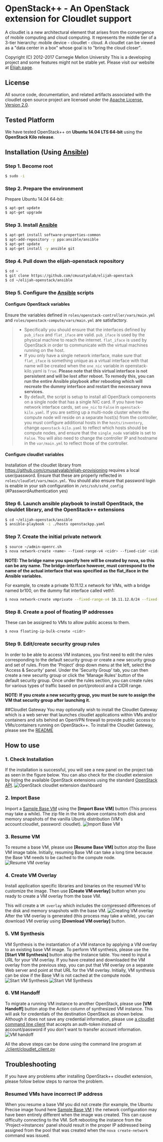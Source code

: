 # OpenStack++ - An OpenStack extension for Cloudlet support
A cloudlet is a new architectural element that arises from the convergence of
mobile computing and cloud computing. It represents the middle tier of a
3-tier hierarchy:  mobile device - cloudlet - cloud.   A cloudlet can be
viewed as a "data center in a box" whose  goal is to "bring the cloud closer".

Copyright (C) 2012-2017 Carnegie Mellon University This is a developing project
and some features might not be stable yet.  Please visit our website at [Elijah
page](http://elijah.cs.cmu.edu/).



## License
All source code, documentation, and related artifacts associated with the
cloudlet open source project are licensed under the [Apache License, Version
2.0](http://www.apache.org/licenses/LICENSE-2.0.html).



## Tested Platform
We have tested OpenStack++ on __Ubuntu 14.04 LTS 64-bit__ using the __OpenStack Kilo release__.

## Installation (Using [Ansible](http://docs.ansible.com/))


### Step 1. Become root
```sh
$ sudo -i
```

### Step 2. Prepare the environment
Prepare Ubuntu 14.04 64-bit:
```sh
$ apt-get update
$ apt-get upgrade
```

### Step 3. Install [Ansible](http://docs.ansible.com/)
```sh
$ apt-get install software-properties-common  
$ apt-add-repository -y ppa:ansible/ansible  
$ apt-get update  
$ apt-get install -y ansible git
```

### Step 4. Pull down the elijah-openstack repository
```sh
$ cd ~  
$ git clone https://github.com/cmusatyalab/elijah-openstack  
$ cd ~/elijah-openstack/ansible
  ```

### Step 5. Configure the [Ansible](http://docs.ansible.com/) scripts
#### Configure OpenStack variables
Ensure the variables defined in `roles/openstack-controller/vars/main.yml` and `roles/openstack-compute/vars/main.yml` are satisfactory.

> * Specifically you should ensure that the interfaces defined by `pub_iface` and `flat_iface` are valid. `pub_iface` is used by the physical machine to reach the internet. `flat_iface` is used by OpenStack in order to communicate with the virtual machines running on the host.
> * If you only have a single network interface, make sure that `flat_iface` is something unique as a virtual interface with that name will be created when the `one_nic` variable in openstack-kilo.yaml is `True`. **Please note that this virtual interface is not persistent and will be lost after reboot. To remedy this, you can run the entire Ansible playbook after rebooting which will recreate the dummy interface and restart the necessary nova services.**
> * By default, the script is setup to install all OpenStack components on a single node that has a single NIC card.  If you have two network interface cards, set `one_nic` to `False` in `openstack-kilo.yaml`.  If you are setting up a multi-node cluster where the compute node will reside on a separate host(s) from the controller, you must configure additional hosts in the `hosts/inventory`, change `openstack-kilo.yaml` to reflect which hosts should be compute nodes, and ensure that the `single_node` variable is set to `False`. You will also need to change the controller IP and hostname in the `var/main.yml` to reflect those of the controller.

#### Configure cloudlet variables
Installation of the cloudlet library from https://github.com/cmusatyalab/elijah-provisioning requires a local user/password. Ensure that these are properly reflected in `roles/cloudlet/vars/main.yml`. You should also ensure that password login is enable in your ssh configuration in `/etc/ssh/sshd_config` (#PasswordAuthentication yes)

### Step 6. Launch ansible playbook to install OpenStack, the clouldet library, and the OpenStack++ extensions
```sh
$ cd ~/elijah-openstack/ansible   
$ ansible-playbook -i ./hosts openstackpp.yaml
```

### Step 7. Create the initial private network
```sh
$ source ~/admin-openrc.sh  
$ nova network-create <name> --fixed-range-v4 <cidr> --fixed-cidr <cidr> --bridge <bridge> --bridge-interface <flat_interface>
```
**NOTE: The bridge name you specify here will be created by nova, so this can be any name. The bridge-interface however, must correspond to the name of the actual interface that was specified as the flat_iface in the Ansible variables.**

For example, to create a private 10.11.12.x network for VMs, with a bridge named br100, on the dummy flat interface called veth1:
```sh
$ nova network-create vmprivate --fixed-range-v4 10.11.12.0/24 --fixed-cidr 10.11.12.0/24 --bridge br100 --bridge-interface veth1
```

### Step 8. Create a pool of floating IP addresses
These can be assigned to VMs to allow public access to them.
```sh
$ nova floating-ip-bulk-create <cidr>
```
### Step 9. Edit/create security group rules
In order to be able to access VM instances, you first need to edit the rules corresponding to the default security group or create a new security group and set of rules.  From the 'Project' drop down menu at the left, select the 'Access & Security' panel.  Under the 'Security Group' tab, you can then create a new security group or click the 'Manage Rules' button of the default security group. Once under the rules section, you can create rules for various types of traffic based on port/protocol and a CIDR range.

**NOTE: If you create a new security group, you must be sure to assign the VM that security group after launching it.**

##Cloudlet Gateway
You may optionally wish to install the Cloudlet Gateway which is a web server that launches cloudlet applications within VMs
and/or containers and sits behind an OpenVPN firewall to provide public access to VMs/containers running on OpenStack++. To install
 the Cloudlet Gateway, please see the [README](https://github.com/cmusatyalab/elijah-openstack/tree/master/cloudlet-gateway)

## How to use

### 1. Check Installation
If the installation is successful, you will see a new panel on the project tab
as seen in the figure below.  You can also check for the cloudlet extension by listing
the available OpenStack extensions using the standard [OpenStack
API](http://developer.openstack.org/api-ref-compute-v2.html#listExtensionsv2).
![OpenStack cloudlet extension
dashboard](https://github.com/cmusatyalab/elijah-openstack/blob/master/doc/screenshot-kilo/1-cloudlet-dashboard-kilo.png?raw=true)  

### 2. Import Base
Import a [Sample Base
VM](https://storage.cmusatyalab.org/cloudlet-vm/precise-hotplug-new.zip) using the
__[Import Base VM]__ button (This process may take a while). The zip file in the link above contains both disk
and memory snapshots of the vanilla Ubuntu distribution (VM's account:cloudlet, password: cloudlet). ![Import Base
VM](https://github.com/cmusatyalab/elijah-openstack/blob/master/doc/screenshot-kilo/2-import-base.png?raw=true)

### 3. Resume VM
To resume a base VM, please use __[Resume Base VM]__ button atop the Base VM image
table. Initially, resuming Base VM can take a long time because the Base VM needs to be cached to
the compute node. ![Resume VM
overlay](https://github.com/cmusatyalab/elijah-openstack/blob/master/doc/screenshot-kilo/3-resume-base.png?raw=true)


### 4. Create VM Overlay
Install application specific libraries and binaries on the resumed VM to customize the image.
Then use __[Create VM overlay]__ button when you ready to create a VM overlay from the base VM.

This will create a `VM overlay` which includes the compressed differences of the disk and memory snapshots with the base VM.
![Creating VM
overlay](https://github.com/cmusatyalab/elijah-openstack/blob/master/doc/screenshot-kilo/4-create-vm-overlay.png?raw=true)
After the VM overlay is generated (this process may take a while), you
can download VM overlay using __[Download VM overlay]__ button.  

### 5. VM Synthesis
VM Synthesis is the instantiation of a VM instance by applying a VM overlay to an existing base VM image.
To perform VM synthesis, please use the __[Start VM Synthesis]__ button atop the Instance
table. You need to input a URL for your VM overlay. If you have created and
downloaded the VM overlay from the previous step, you can put that VM overlay on a separate Web
server and point at that URL for the VM overlay. Initially, VM synthesis can
be slow if the Base VM is not cached at the compute node. ![Start VM
Synthesis](https://github.com/cmusatyalab/elijah-openstack/blob/master/doc/screenshot-kilo/5-vm-synthesis.png?raw=true)
![Start VM Synthesis](https://github.com/cmusatyalab/elijah-openstack/blob/master/doc/screenshot-kilo/5-vm-synthesis-done.png?raw=true)  

### 6. VM Handoff
To migrate a running VM instance to another OpenStack, please use __[VM Handoff]__
button atop the Action column of synthesized VM instance. This will ask for
credentials of the destination OpenStack as shown below.  Although it
does not save any credential information, please use [a cloudlet command line
client](https://github.com/cmusatyalab/elijah-openstack/blob/master/client/cloudlet_client.py)
that accepts an auth-token instead of account/password if you don't want to transfer
account information.  ![VM
handoff](https://github.com/cmusatyalab/elijah-openstack/blob/master/doc/screenshot-kilo/6-vmhandoff.png?raw=true)  


All the above steps can be done using the command line program at
[./client/cloudlet_client.py](https://github.com/cmusatyalab/elijah-openstack/blob/master/client/cloudlet_client.py)



## Troubleshooting
If you have any problems after installing OpenStack++ cloudlet extension, please follow
below steps to narrow the problem.


### Resumed VMs have incorrect IP address
When you resume a base VM you did not create (for example, the Ubuntu Precise image found here [Sample Base VM](https://storage.cmusatyalab.org/cloudlet-vm/precise-hotplug-new.zip) ) the network configuration may have been entirely different when the image was created. This can cause difficulty connecting to the VM. Soft rebooting the instance from the 'Project->Instances' panel should result in the proper IP addressed being assigned from the pool that was created when the `nova create-network` command was issued.
